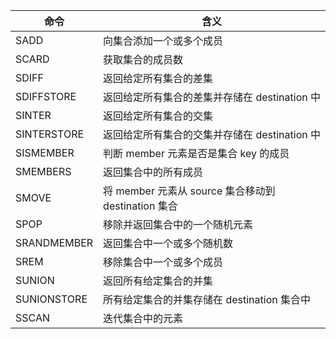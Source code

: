 命令|含义|
| -| -
SADD |	向集合添加一个或多个成员
SCARD |	获取集合的成员数
SDIFF |	返回给定所有集合的差集
SDIFFSTORE |	返回给定所有集合的差集并存储在 destination 中
SINTER |	返回给定所有集合的交集
SINTERSTORE |	返回给定所有集合的交集并存储在 destination 中
SISMEMBER |	判断 member 元素是否是集合 key 的成员
SMEMBERS |	返回集合中的所有成员
SMOVE |	将 member 元素从 source 集合移动到 destination 集合
SPOP |	移除并返回集合中的一个随机元素
SRANDMEMBER |	返回集合中一个或多个随机数
SREM |	移除集合中一个或多个成员
SUNION |	返回所有给定集合的并集
SUNIONSTORE |	所有给定集合的并集存储在 destination 集合中
SSCAN |	迭代集合中的元素